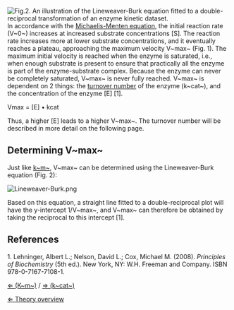 ![Fig.2. An illustration of the Lineweaver-Burk equation fitted to a double-reciprocal transformation of an enzyme kinetic dataset.](https://s3-us-west-2.amazonaws.com/labster/wiki/media/LineweaverBurkPlot.jpg "fig:Fig.2. An illustration of the Lineweaver-Burk equation fitted to a double-reciprocal transformation of an enzyme kinetic dataset.")
In accordance with the [Michaelis-Menten
equation](/wiki/Michaelis-Menten "wikilink"), the initial reaction rate (V~0~)
increases at increased substrate concentrations [S]. The reaction rate
increases more at lower substrate concentrations, and it eventually
reaches a plateau, approaching the maximum velocity V~max~ (Fig. 1). The
maximum initial velocity is reached when the enzyme is saturated, i.e.,
when enough substrate is present to ensure that practically all the
enzyme is part of the enzyme-substrate complex. Because the enzyme can
never be completely saturated, V~max~ is never fully reached. V~max~ is
dependent on 2 things: the [turnover number](/wiki/kcat "wikilink") of the
enzyme (k~cat~), and the concentration of the enzyme [E] [1].

Vmax = [E] • kcat

Thus, a higher [E] leads to a higher V~max~. The turnover number will be
described in more detail on the following page.

Determining V~max~
------------------

Just like [k~m~](/wiki/km "wikilink"), V~max~ can be determined using the
Lineweaver-Burk equation (Fig. 2):

![](https://s3-us-west-2.amazonaws.com/labster/wiki/media/Lineweaver-Burk.png " Lineweaver-Burk.png")

Based on this equation, a straight line fitted to a double-reciprocal
plot will have the y-intercept 1/V~max~, and V~max~ can therefore be
obtained by taking the reciprocal to this intercept [1].

References
----------

1\. Lehninger, Albert L.; Nelson, David L.; Cox, Michael M. (2008).
*Principles of Biochemistry* (5th ed.). New York, NY: W.H. Freeman and
Company. ISBN 978-0-7167-7108-1.

[⇐ (K~m~)](/wiki/Km "wikilink") / [⇒ (k~cat~)](/wiki/Kcat "wikilink")

[⇐ Theory overview](/wiki/Enzyme_Kinetics "wikilink")

